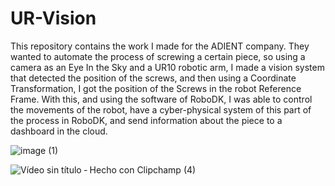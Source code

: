 # UR-Vision

This repository contains the work I made for the ADIENT company. They wanted to automate the process of screwing a certain piece, so using a camera as an Eye In the Sky and a UR10 robotic arm, I made a vision system that detected the position of the screws, and then using a Coordinate Transformation, I got the position of the Screws in the robot Reference Frame. With this, and using the software of RoboDK, I was able to control the movements of the robot, have a cyber-physical system of this part of the process in RoboDK, and send information about the piece to a dashboard in the cloud.

![image (1)](https://github.com/alejandro3141592/UR-Vision/assets/132953325/cd89a47e-f92e-4749-9277-6182d7c18f82)

![Vídeo sin título ‐ Hecho con Clipchamp (4)](https://github.com/alejandro3141592/UR-Vision/assets/132953325/4900cd7d-b21a-4c40-b689-03997822562b)
